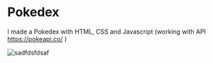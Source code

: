 # Pokedex

I made a Pokedex with HTML, CSS and Javascript (working with API https://pokeapi.co/ ) 

![sadfdsfdsaf](https://user-images.githubusercontent.com/100091474/180619501-4a9f1d24-6544-446c-8867-bd14ca67fb98.png)
